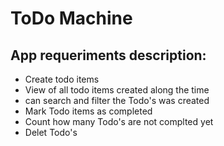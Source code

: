 # ToDo Machine

## App requeriments description:

- Create todo items
- View of all todo items created along the time
- can search and filter the Todo's was created
- Mark Todo items as completed
- Count how many Todo's are not complted yet
- Delet Todo's